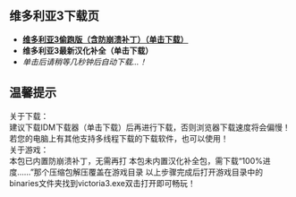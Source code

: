 ## 维多利亚3下载页

 - **[维多利亚3偷跑版（含防崩溃补丁）（单击下载）](pan.flyou.cc/v3)**
 - **维多利亚3最新汉化补全（单击下载）**
 - *单击后请稍等几秒钟后自动下载...！*
## **温馨提示**
关于下载：<Br/>
建议下载IDM下载器（单击下载）后再进行下载，否则浏览器下载速度将会偏慢！
若您的电脑上有其他支持多线程下载的下载软件，也可以使用！<Br/>
关于游戏：<Br/>
本包已内置防崩溃补丁，无需再打
本包未内置汉化补全包，需下载“100%进度……”那个压缩包解压覆盖在游戏目录
以上步骤完成后打开游戏目录中的binaries文件夹找到victoria3.exe双击打开即可畅玩！

